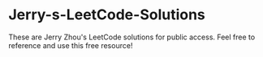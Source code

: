# Jerry-s-LeetCode-Solutions
These are Jerry Zhou's LeetCode solutions for public access. Feel free to reference and use this free resource!

